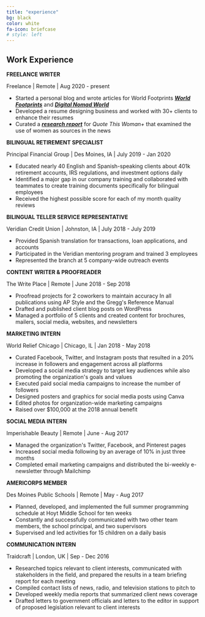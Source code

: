 ```yaml
---
title: "experience"
bg: black
color: white
fa-icon: briefcase
# style: left
---
```


<!-- #### Basically -->

## Work Experience

**FREELANCE WRITER**

Freelance \| Remote \| Aug 2020 - present 

- Started a personal blog and wrote articles for World Footprints <a href="https://www.worldfootprints.com/shaping-the-rainbow-nation-the-role-of-indians-in-south-africa/" target="_blank">***World Footprints***</a> and <a href="https://digitalnomads.world/city-guide/cape-town/" target="_blank">***Digital Nomad World***</a>
- Developed a resume designing business and worked with 30+ clients to enhance their resumes
- Curated a *<a href="documentsfolder1/Quote This Woman+ Final Report.docx" target="_blank">***research report***</a>* for *Quote This Woman+* that examined the use of women as sources in the news

**BILINGUAL RETIREMENT SPECIALIST**

Principal Financial Group \| Des Moines, IA \| July 2019 - Jan 2020

- Educated nearly 40 English and Spanish-speaking clients about 401k retirement accounts, IRS regulations, and investment options daily 
- Identified a major gap in our company training and collaborated with teammates to create training documents specifically for bilingual employees 
- Received the highest possible score for each of my month quality reviews

**BILINGUAL TELLER SERVICE REPRESENTATIVE**

Veridian Credit Union \| Johnston, IA \| July 2018 - July 2019

- Provided Spanish translation for transactions, loan applications, and accounts
- Participated in the Veridian mentoring program and trained 3 employees
- Represented the branch at 5 company-wide outreach events

**CONTENT WRITER & PROOFREADER**

The Write Place \| Remote \| June 2018 - Sep 2018

- Proofread projects for 2 coworkers to maintain accuracy In all publications using AP Style and the Gregg's Reference Manual
- Drafted and published client blog posts on WordPress
- Managed a portfolio of 5 clients and created content for brochures, mailers, social media, websites, and newsletters

**MARKETING INTERN**

World Relief Chicago \| Chicago, IL \| Jan 2018 - May 2018

- Curated Facebook, Twitter, and Instagram posts that resulted in a 20% increase in followers and engagement across all platforms
- Developed a social media strategy to target key audiences while also promoting the organization's goals and values
- Executed paid social media campaigns to increase the number of followers
- Designed posters and graphics for social media posts using Canva
- Edited photos for organization-wide marketing campaigns
- Raised over $100,000 at the 2018 annual benefit 

**SOCIAL MEDIA INTERN**

Imperishable Beauty \| Remote \| June - Aug 2017

- Managed the organization's Twitter, Facebook, and Pinterest pages 
- Increased social media following by an average of 10% in just three months
- Completed email marketing campaigns and distributed the bi-weekly e-newsletter through Mailchimp

**AMERICORPS MEMBER**

Des Moines Public Schools \| Remote \| May - Aug 2017

- Planned, developed, and implemented the full summer programming schedule at Hoyt Middle School for ten weeks
- Constantly and successfully communicated with two other team members, the school principal, and two supervisors
- Supervised and led activities for 15 children on a daily basis 

**COMMUNICATION INTERN**

Traidcraft \| London, UK \| Sep - Dec 2016

- Researched topics relevant to client interests, communicated with stakeholders in the field, and prepared the results in a team briefing report for each meeting
- Compiled contact lists of news, radio, and television stations to pitch to
- Developed weekly media reports that summarized client news coverage
- Drafted letters to government officials and letters to the editor in support of proposed legislation relevant to client interests
